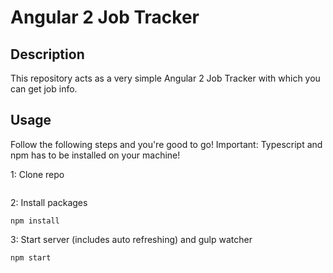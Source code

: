 # Angular 2 Job Tracker

## Description
This repository acts as a very simple Angular 2 Job Tracker with which you can get job info.

## Usage
Follow the following steps and you're good to go! Important: Typescript and npm has to be installed on your machine!

1: Clone repo
```

```
2: Install packages
```
npm install
```
3: Start server (includes auto refreshing) and gulp watcher
```
npm start
```
